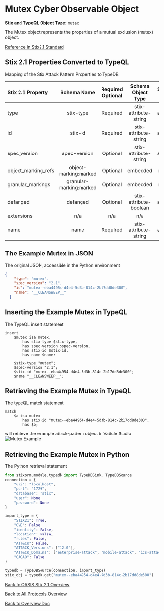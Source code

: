# Mutex Cyber Observable Object

**Stix and TypeQL Object Type:**  `mutex`

The Mutex object represents the properties of a mutual exclusion (mutex) object.

[Reference in Stix2.1 Standard](https://docs.oasis-open.org/cti/stix/v2.1/os/stix-v2.1-os.html#_f92nr9plf58y)
## Stix 2.1 Properties Converted to TypeQL
Mapping of the Stix Attack Pattern Properties to TypeDB

|  Stix 2.1 Property    |           Schema Name             | Required  Optional  |      Schema Object Type | Schema Parent  |
|:--------------------|:--------------------------------:|:------------------:|:------------------------:|:-------------:|
|  type                 |            stix-type              |      Required       |  stix-attribute-string    |   attribute    |
|  id                   |             stix-id               |      Required       |  stix-attribute-string    |   attribute    |
|  spec_version         |           spec-version            |      Optional       |  stix-attribute-string    |   attribute    |
|  object_marking_refs  |      object-marking:marked        |      Optional       |   embedded     |relation |
|  granular_markings    |     granular-marking:marked       |      Optional       |   embedded     |relation |
| defanged |defanged |      Optional       |stix-attribute-boolean |   attribute    |
|  extensions           |               n/a                 |        n/a          |           n/a             |      n/a       |
| name |name |      Required       |  stix-attribute-string    |   attribute    |

## The Example Mutex in JSON
The original JSON, accessible in the Python environment
```json
{
    "type": "mutex",  
    "spec_version": "2.1",  
    "id": "mutex--eba44954-d4e4-5d3b-814c-2b17dd8de300",  
    "name": "__CLEANSWEEP__"  
  }
```


## Inserting the Example Mutex in TypeQL
The TypeQL insert statement
```typeql
insert 
    $mutex isa mutex,
        has stix-type $stix-type,
        has spec-version $spec-version,
        has stix-id $stix-id,
        has name $name;
    
    $stix-type "mutex";
    $spec-version "2.1";
    $stix-id "mutex--eba44954-d4e4-5d3b-814c-2b17dd8de300";
    $name "__CLEANSWEEP__";
```

## Retrieving the Example Mutex in TypeQL
The typeQL match statement

```typeql
match
    $a isa mutex,
        has stix-id "mutex--eba44954-d4e4-5d3b-814c-2b17dd8de300",
        has $b;
```


will retrieve the example attack-pattern object in Vaticle Studio
![Mutex Example](./img/mutex.png)

## Retrieving the Example Mutex  in Python
The Python retrieval statement

```python
from stixorm.module.typedb import TypeDBSink, TypeDBSource
connection = {
    "uri": "localhost",
    "port": "1729",
    "database": "stix",
    "user": None,
    "password": None
}

import_type = {
    "STIX21": True,
    "CVE": False,
    "identity": False,
    "location": False,
    "rules": False,
    "ATT&CK": False,
    "ATT&CK_Versions": ["12.0"],
    "ATT&CK_Domains": ["enterprise-attack", "mobile-attack", "ics-attack"],
    "CACAO": False
}

typedb = TypeDBSource(connection, import_type)
stix_obj = typedb.get("mutex--eba44954-d4e4-5d3b-814c-2b17dd8de300")
```

 

[Back to OASIS Stix 2.1 Overview](../overview.md)
 

[Back to All Protocols Overview](../../overview.md)
 

[Back to Overview Doc](../../../overview.md)
